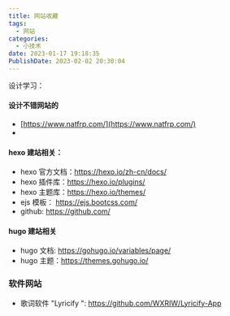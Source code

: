 ```yaml
---
title: 网站收藏
tags:
  - 网站
categories:
  - 小技术
date: 2023-01-17 19:18:35
PublishDate: 2023-02-02 20:30:04
---
```




设计学习：

#### 设计不错网站的

- [https://www.natfrp.com/](https://www.natfrp.com/)
- 

#### hexo 建站相关：

- hexo 官方文档：https://hexo.io/zh-cn/docs/
- hexo 插件库：https://hexo.io/plugins/
- hexo 主题库：https://hexo.io/themes/
- ejs 模板： https://ejs.bootcss.com/
- github: https://github.com/

#### hugo 建站相关

- hugo 文档: https://gohugo.io/variables/page/
- hugo 主题：https://themes.gohugo.io/

### 软件网站

- 歌词软件 "Lyricify ": https://github.com/WXRIW/Lyricify-App